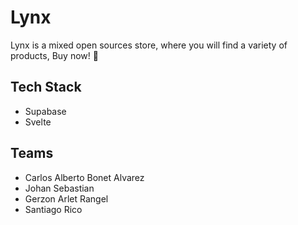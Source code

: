 # Lynx

Lynx is a mixed open sources store, where you will find a variety of products, Buy now! 🌼

## Tech Stack

- Supabase
- Svelte



## Teams

- Carlos Alberto Bonet Alvarez
- Johan Sebastian
- Gerzon Arlet Rangel
- Santiago Rico
